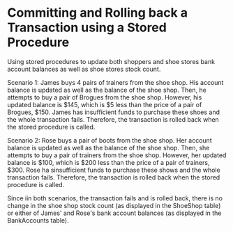 # Committing and Rolling back a Transaction using a Stored Procedure
Using stored procedures to update both shoppers and shoe stores bank account balances as well as shoe stores stock count.

Scenario 1:
James buys 4 pairs of trainers from the shoe shop. His account balance is updated as well as the balance of the shoe shop. Then, he attempts to buy a pair of Brogues from the shoe shop. However, his updated balance is $145, which is $5 less than the price of a pair of Brogues, $150. James has insufficient funds to purchase these shoes and the whole transaction fails. Therefore, the transaction is rolled back when the stored procedure is called.

Scenario 2: 
Rose buys a pair of boots from the shoe shop. Her account balance is updated as well as the balance of the shoe shop. Then, she attempts to buy a pair of trainers from the shoe shop. However, her updated balance is $100, which is $200 less than the price of a pair of trainers, $300. Rose ha sinsufficient funds to purchase these shows and the whole transaction fails. Therefore, the transaction is rolled back when the stored procedure is called.

Since iin both scenarios, the transaction fails and is rolled back, there is no change in the shoe shop stock count (as displayed in the ShoeShop table) or either of James' and Rose's bank account balances (as displayed in the BankAccounts table).
